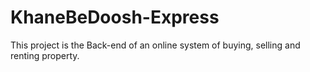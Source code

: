 # KhaneBeDoosh-Express
This project is the Back-end of an online system of buying, selling and renting property.
